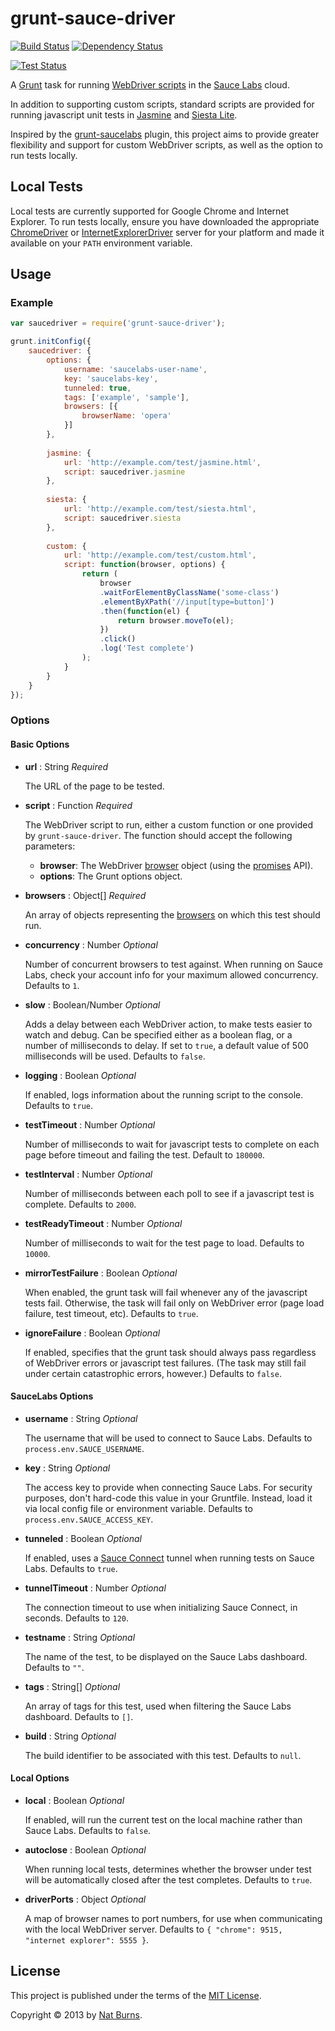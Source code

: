 grunt-sauce-driver
==================

[![Build Status](https://travis-ci.org/burnnat/grunt-sauce-driver.png)](https://travis-ci.org/burnnat/grunt-sauce-driver) [![Dependency Status](https://gemnasium.com/burnnat/grunt-sauce-driver.png)](https://gemnasium.com/burnnat/grunt-sauce-driver)

[![Test Status](https://saucelabs.com/browser-matrix/grunt-sauce-driver.svg)](https://saucelabs.com/u/grunt-sauce-driver)

A [Grunt](http://gruntjs.com/) task for running [WebDriver scripts](https://github.com/admc/wd) in the [Sauce Labs](https://saucelabs.com/) cloud.

In addition to supporting custom scripts, standard scripts are provided for running javascript unit tests in [Jasmine](http://pivotal.github.io/jasmine/) and [Siesta Lite](http://www.bryntum.com/products/siesta/).

Inspired by the [grunt-saucelabs](https://github.com/axemclion/grunt-saucelabs) plugin, this project aims to provide greater flexibility and support for custom WebDriver scripts, as well as the option to run tests locally.

Local Tests
-----------

Local tests are currently supported for Google Chrome and Internet Explorer. To run tests locally, ensure you have downloaded the appropriate [ChromeDriver](https://sites.google.com/a/chromium.org/chromedriver/home) or [InternetExplorerDriver](http://code.google.com/p/selenium/wiki/InternetExplorerDriver) server for your platform and made it available on your `PATH` environment variable.

Usage
-----

### Example ###

```javascript
var saucedriver = require('grunt-sauce-driver');

grunt.initConfig({
	saucedriver: {
		options: {
			username: 'saucelabs-user-name',
			key: 'saucelabs-key',
			tunneled: true,
			tags: ['example', 'sample'],
			browsers: [{
				browserName: 'opera'
			}]
		},
		
		jasmine: {
			url: 'http://example.com/test/jasmine.html',
			script: saucedriver.jasmine
		},
		
		siesta: {
			url: 'http://example.com/test/siesta.html',
			script: saucedriver.siesta
		},
		
		custom: {
			url: 'http://example.com/test/custom.html',
			script: function(browser, options) {
				return (
					browser
					.waitForElementByClassName('some-class')
					.elementByXPath('//input[type=button]')
					.then(function(el) {
						return browser.moveTo(el);
					})
					.click()
					.log('Test complete')
				);
			}
		}
	}
});
```

### Options ###

#### Basic Options ####

* __url__ : String _Required_

  The URL of the page to be tested.

* __script__ : Function _Required_

  The WebDriver script to run, either a custom function or one provided by `grunt-sauce-driver`.
  The function should accept the following parameters:

  * __browser__: The WebDriver [browser](https://github.com/admc/wd#browser-initialization) object (using the [promises](https://github.com/admc/wd#q-promises--chaining) API).
  * __options__: The Grunt options object.

* __browsers__ : Object[] _Required_

  An array of objects representing the [browsers](https://saucelabs.com/docs/platforms) on which this test should run.

* __concurrency__ : Number _Optional_

  Number of concurrent browsers to test against. When running on Sauce Labs, check your account info for your maximum allowed concurrency. Defaults to `1`.

* __slow__ : Boolean/Number _Optional_

  Adds a delay between each WebDriver action, to make tests easier to watch and debug. Can be specified either as a boolean flag, or a number of milliseconds to delay. If set to `true`, a default value of 500 milliseconds will be used. Defaults to `false`.

* __logging__ : Boolean _Optional_

  If enabled, logs information about the running script to the console. Defaults to `true`.

* __testTimeout__ : Number _Optional_

  Number of milliseconds to wait for javascript tests to complete on each page before timeout and failing the test. Default to `180000`.

* __testInterval__ : Number _Optional_

  Number of milliseconds between each poll to see if a javascript test is complete. Defaults to `2000`.

* __testReadyTimeout__ : Number _Optional_

  Number of milliseconds to wait for the test page to load. Defaults to `10000`.

* __mirrorTestFailure__ : Boolean _Optional_

  When enabled, the grunt task will fail whenever any of the javascript tests fail. Otherwise, the task will fail only on WebDriver error (page load failure, test timeout, etc). Defaults to `true`.

* __ignoreFailure__ : Boolean _Optional_

  If enabled, specifies that the grunt task should always pass regardless of WebDriver errors or javascript test failures. (The task may still fail under certain catastrophic errors, however.) Defaults to `false`.

#### SauceLabs Options ####

* __username__ : String _Optional_

  The username that will be used to connect to Sauce Labs. Defaults to `process.env.SAUCE_USERNAME`.

* __key__ : String _Optional_

  The access key to provide when connecting Sauce Labs. For security purposes, don't hard-code this value in your Gruntfile. Instead, load it via local config file or environment variable. Defaults to `process.env.SAUCE_ACCESS_KEY`.

* __tunneled__ : Boolean _Optional_

  If enabled, uses a [Sauce Connect](https://saucelabs.com/docs/connect) tunnel when running tests on Sauce Labs. Defaults to `true`.

* __tunnelTimeout__ : Number _Optional_

  The connection timeout to use when initializing Sauce Connect, in seconds. Defaults to `120`.

* __testname__ : String _Optional_

  The name of the test, to be displayed on the Sauce Labs dashboard. Defaults to `""`.

* __tags__ : String[] _Optional_

  An array of tags for this test, used when filtering the Sauce Labs dashboard. Defaults to `[]`.

* __build__ : String _Optional_

  The build identifier to be associated with this test. Defaults to `null`.

#### Local Options ####

* __local__ : Boolean _Optional_

  If enabled, will run the current test on the local machine rather than Sauce Labs. Defaults to `false`.

* __autoclose__ : Boolean _Optional_

  When running local tests, determines whether the browser under test will be automatically closed after the test completes. Defaults to `true`.

* __driverPorts__ : Object _Optional_

  A map of browser names to port numbers, for use when communicating with the local WebDriver server. Defaults to `{ "chrome": 9515, "internet explorer": 5555 }`.

License
-------

This project is published under the terms of the [MIT License](http://opensource.org/licenses/MIT).

Copyright &copy; 2013 by [Nat Burns](https://github.com/burnnat).
